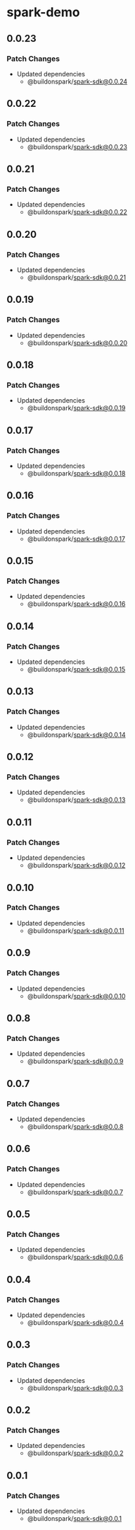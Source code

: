 # spark-demo

## 0.0.23

### Patch Changes

- Updated dependencies
  - @buildonspark/spark-sdk@0.0.24

## 0.0.22

### Patch Changes

- Updated dependencies
  - @buildonspark/spark-sdk@0.0.23

## 0.0.21

### Patch Changes

- Updated dependencies
  - @buildonspark/spark-sdk@0.0.22

## 0.0.20

### Patch Changes

- Updated dependencies
  - @buildonspark/spark-sdk@0.0.21

## 0.0.19

### Patch Changes

- Updated dependencies
  - @buildonspark/spark-sdk@0.0.20

## 0.0.18

### Patch Changes

- Updated dependencies
  - @buildonspark/spark-sdk@0.0.19

## 0.0.17

### Patch Changes

- Updated dependencies
  - @buildonspark/spark-sdk@0.0.18

## 0.0.16

### Patch Changes

- Updated dependencies
  - @buildonspark/spark-sdk@0.0.17

## 0.0.15

### Patch Changes

- Updated dependencies
  - @buildonspark/spark-sdk@0.0.16

## 0.0.14

### Patch Changes

- Updated dependencies
  - @buildonspark/spark-sdk@0.0.15

## 0.0.13

### Patch Changes

- Updated dependencies
  - @buildonspark/spark-sdk@0.0.14

## 0.0.12

### Patch Changes

- Updated dependencies
  - @buildonspark/spark-sdk@0.0.13

## 0.0.11

### Patch Changes

- Updated dependencies
  - @buildonspark/spark-sdk@0.0.12

## 0.0.10

### Patch Changes

- Updated dependencies
  - @buildonspark/spark-sdk@0.0.11

## 0.0.9

### Patch Changes

- Updated dependencies
  - @buildonspark/spark-sdk@0.0.10

## 0.0.8

### Patch Changes

- Updated dependencies
  - @buildonspark/spark-sdk@0.0.9

## 0.0.7

### Patch Changes

- Updated dependencies
  - @buildonspark/spark-sdk@0.0.8

## 0.0.6

### Patch Changes

- Updated dependencies
  - @buildonspark/spark-sdk@0.0.7

## 0.0.5

### Patch Changes

- Updated dependencies
  - @buildonspark/spark-sdk@0.0.6

## 0.0.4

### Patch Changes

- Updated dependencies
  - @buildonspark/spark-sdk@0.0.4

## 0.0.3

### Patch Changes

- Updated dependencies
  - @buildonspark/spark-sdk@0.0.3

## 0.0.2

### Patch Changes

- Updated dependencies
  - @buildonspark/spark-sdk@0.0.2

## 0.0.1

### Patch Changes

- Updated dependencies
  - @buildonspark/spark-sdk@0.0.1
